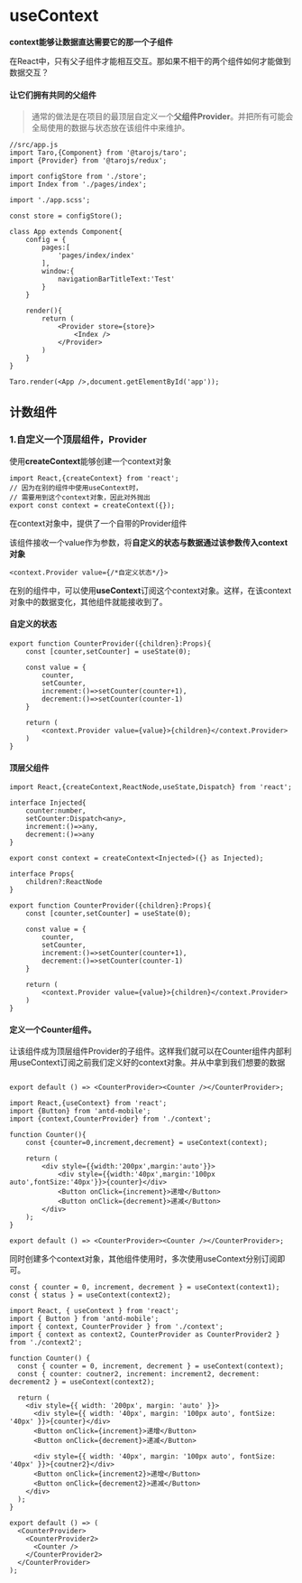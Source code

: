 # useContext
**context能够让数据直达需要它的那一个子组件**  

在React中，只有父子组件才能相互交互。那如果不相干的两个组件如何才能做到数据交互？  

#### 让它们拥有共同的父组件
> 通常的做法是在项目的最顶层自定义一个**父组件Provider**。并把所有可能会全局使用的数据与状态放在该组件中来维护。  

```
//src/app.js
import Taro,{Component} from '@tarojs/taro';
import {Provider} from '@tarojs/redux';

import configStore from './store';
import Index from './pages/index';

import './app.scss';

const store = configStore();

class App extends Component{
    config = {
        pages:[
            'pages/index/index'
        ],
        window:{
            navigationBarTitleText:'Test'
        }
    }

    render(){
        return (
            <Provider store={store}>
                <Index />
            </Provider>
        )
    }
}

Taro.render(<App />,document.getElementById('app'));
```

## 计数组件
### 1.自定义一个顶层组件，Provider
使用**createContext**能够创建一个context对象
```
import React,{createContext} from 'react';
// 因为在别的组件中使用useContext时，
// 需要用到这个context对象，因此对外抛出
export const context = createContext({});
```
在context对象中，提供了一个自带的Provider组件  

该组件接收一个value作为参数，将**自定义的状态与数据通过该参数传入context对象**  

```
<context.Provider value={/*自定义状态*/}>
```
在别的组件中，可以使用**useContext**订阅这个context对象。这样，在该context对象中的数据变化，其他组件就能接收到了。  

#### 自定义的状态
```
export function CounterProvider({children}:Props){
    const [counter,setCounter] = useState(0);

    const value = {
        counter,
        setCounter,
        increment:()=>setCounter(counter+1),
        decrement:()=>setCounter(counter-1)
    }

    return (
        <context.Provider value={value}>{children}</context.Provider>
    )
}
```
#### 顶层父组件
```
import React,{createContext,ReactNode,useState,Dispatch} from 'react';

interface Injected{
    counter:number,
    setCounter:Dispatch<any>,
    increment:()=>any,
    decrement:()=>any
}

export const context = createContext<Injected>({} as Injected);

interface Props{
    children?:ReactNode
}

export function CounterProvider({children}:Props){
    const [counter,setCounter] = useState(0);

    const value = {
        counter,
        setCounter,
        increment:()=>setCounter(counter+1),
        decrement:()=>setCounter(counter-1)
    }

    return (
        <context.Provider value={value}>{children}</context.Provider>
    )
}
```

#### 定义一个Counter组件。

让该组件成为顶层组件Provider的子组件。这样我们就可以在Counter组件内部利用useContext订阅之前我们定义好的context对象。并从中拿到我们想要的数据

```

export default () => <CounterProvider><Counter /></CounterProvider>;
```


```
import React,{useContext} from 'react';
import {Button} from 'antd-mobile';
import {context,CounterProvider} from './context';

function Counter(){
    const {counter=0,increment,decrement} = useContext(context);

    return (
        <div style={{width:'200px',margin:'auto'}}>
            <div style={{width:'40px',margin:'100px auto',fontSize:'40px'}}>{counter}</div>
            <Button onClick={increment}>递增</Button>
            <Button onClick={decrement}>递减</Button>
        </div>
    );
}

export default () => <CounterProvider><Counter /></CounterProvider>;
```
同时创建多个context对象，其他组件使用时，多次使用useContext分别订阅即可。

```
const { counter = 0, increment, decrement } = useContext(context1);
const { status } = useContext(context2);
```
```
import React, { useContext } from 'react';
import { Button } from 'antd-mobile';
import { context, CounterProvider } from './context';
import { context as context2, CounterProvider as CounterProvider2 } from './context2';

function Counter() {
  const { counter = 0, increment, decrement } = useContext(context);
  const { counter: coutner2, increment: increment2, decrement: decrement2 } = useContext(context2);

  return (
    <div style={{ width: '200px', margin: 'auto' }}>
      <div style={{ width: '40px', margin: '100px auto', fontSize: '40px' }}>{counter}</div>
      <Button onClick={increment}>递增</Button>
      <Button onClick={decrement}>递减</Button>

      <div style={{ width: '40px', margin: '100px auto', fontSize: '40px' }}>{coutner2}</div>
      <Button onClick={increment2}>递增</Button>
      <Button onClick={decrement2}>递减</Button>
    </div>
  );
}

export default () => (
  <CounterProvider>
    <CounterProvider2>
      <Counter />
    </CounterProvider2>
  </CounterProvider>
);
```